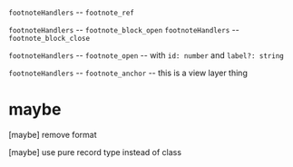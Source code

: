 `footnoteHandlers` -- `footnote_ref`

`footnoteHandlers` -- `footnote_block_open`
`footnoteHandlers` -- `footnote_block_close`

`footnoteHandlers` -- `footnote_open` -- with `id: number` and `label?: string`

`footnoteHandlers` -- `footnote_anchor` -- this is a view layer thing

# maybe

[maybe] remove format

[maybe] use pure record type instead of class
